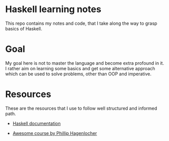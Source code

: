 # Haskell learning notes
This repo contains my notes and code, that I take along the way to grasp basics of Haskell.

# Goal
My goal here is not to master the language and become extra profound in it. I rather aim on learning some basics and get some alternative approach which can be used to solve problems, other than OOP and imperative. 

# Resources
These are the resources that I use to follow well structured and informed path.

- [Haskell documentation](https://www.haskell.org/documentation/)

- [Awesome course by Phillip Hagenlocher](https://www.haskell.org/documentation/)
